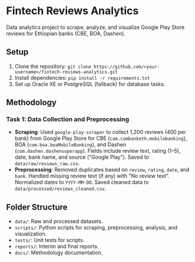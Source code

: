# Fintech Reviews Analytics
Data analytics project to scrape, analyze, and visualize Google Play Store reviews for Ethiopian banks (CBE, BOA, Dashen).

## Setup
1. Clone the repository: `git clone https://github.com/<your-username>/fintech-reviews-analytics.git`
2. Install dependencies: `pip install -r requirements.txt`
3. Set up Oracle XE or PostgreSQL (fallback) for database tasks.

## Methodology

### Task 1: Data Collection and Preprocessing
- **Scraping**: Used `google-play-scraper` to collect 1,200 reviews (400 per bank) from Google Play Store for CBE (`com.combanketh.mobilebanking`), BOA (`com.boa.boaMobileBanking`), and Dashen (`com.dashen.dashensuperapp`). Fields include review text, rating (1–5), date, bank name, and source ("Google Play"). Saved to `data/raw/reviews_raw.csv`.
- **Preprocessing**: Removed duplicates based on `review`, `rating`, `date`, and `bank`. Handled missing review text (if any) with "No review text". Normalized dates to `YYYY-MM-DD`. Saved cleaned data to `data/processed/reviews_cleaned.csv`.

## Folder Structure
- `data/`: Raw and processed datasets.
- `scripts/`: Python scripts for scraping, preprocessing, analysis, and visualization.
- `tests/`: Unit tests for scripts.
- `reports/`: Interim and final reports.
- `docs/`: Methodology documentation.